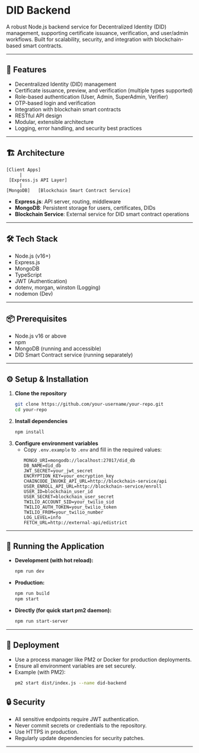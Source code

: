 # DID Backend

A robust Node.js backend service for Decentralized Identity (DID) management, supporting certificate issuance, verification, and user/admin workflows. Built for scalability, security, and integration with blockchain-based smart contracts.

---

## 🚀 Features
- Decentralized Identity (DID) management
- Certificate issuance, preview, and verification (multiple types supported)
- Role-based authentication (User, Admin, SuperAdmin, Verifier)
- OTP-based login and verification
- Integration with blockchain smart contracts
- RESTful API design
- Modular, extensible architecture
- Logging, error handling, and security best practices

---

## 🏗️ Architecture
```
[Client Apps]
     |
 [Express.js API Layer]
     |
[MongoDB]   [Blockchain Smart Contract Service]
```
- **Express.js**: API server, routing, middleware
- **MongoDB**: Persistent storage for users, certificates, DIDs
- **Blockchain Service**: External service for DID smart contract operations

---

## 🛠️ Tech Stack
- Node.js (v16+)
- Express.js
- MongoDB
- TypeScript
- JWT (Authentication)
- dotenv, morgan, winston (Logging)
- nodemon (Dev)

---

## 📦 Prerequisites
- Node.js v16 or above
- npm
- MongoDB (running and accessible)
- DID Smart Contract service (running separately)

---

## ⚙️ Setup & Installation

1. **Clone the repository**
   ```bash
   git clone https://github.com/your-username/your-repo.git
   cd your-repo
   ```
2. **Install dependencies**
   ```bash
   npm install
   ```
3. **Configure environment variables**
   - Copy `.env.example` to `.env` and fill in the required values:
     ```env
     MONGO_URI=mongodb://localhost:27017/did_db
     DB_NAME=did_db
     JWT_SECRET=your_jwt_secret
     ENCRYPTION_KEY=your_encryption_key
     CHAINCODE_INVOKE_API_URL=http://blockchain-service/api
     USER_ENROLL_API_URL=http://blockchain-service/enroll
     USER_ID=blockchain_user_id
     USER_SECRET=blockchain_user_secret
     TWILIO_ACCOUNT_SID=your_twilio_sid
     TWILIO_AUTH_TOKEN=your_twilio_token
     TWILIO_FROM=your_twilio_number
     LOG_LEVEL=info
     FETCH_URL=http://external-api/edistrict
     ```

---

## 🏃 Running the Application

- **Development (with hot reload):**
  ```bash
  npm run dev
  ```
- **Production:**
  ```bash
  npm run build
  npm start
  ```
- **Directly (for quick start pm2 daemon):**
  ```bash
  npm run start-server
  ```



---


## 🚀 Deployment
- Use a process manager like PM2 or Docker for production deployments.
- Ensure all environment variables are set securely.
- Example (with PM2):
  ```bash
  pm2 start dist/index.js --name did-backend
  ```



## 🔒 Security
- All sensitive endpoints require JWT authentication.
- Never commit secrets or credentials to the repository.
- Use HTTPS in production.
- Regularly update dependencies for security patches.

---
